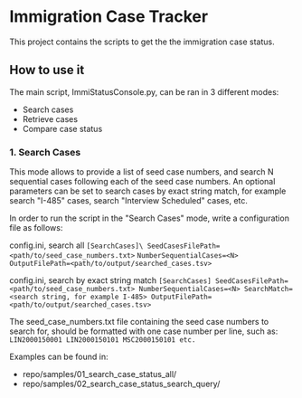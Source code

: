 # Immigration Case Tracker

This project contains the scripts to get the the immigration case status.

## How to use it

The main script, ImmiStatusConsole.py, can be ran in 3 different modes:

* Search cases
* Retrieve cases
* Compare case status


### 1. Search Cases
This mode allows to provide a list of seed case numbers, and search N sequential cases following each of the seed case numbers. An optional parameters can be set to search cases by exact string match, for example search "I-485" cases, search "Interview Scheduled" cases, etc.

In order to run the script in the "Search Cases" mode, write a configuration file as follows:

config.ini, search all
`[SearchCases]\
SeedCasesFilePath=<path/to/seed_case_numbers.txt>`
`NumberSequentialCases=<N>`
`OutputFilePath=<path/to/output/searched_cases.tsv>`

config.ini, search by exact string match
`
[SearchCases]
SeedCasesFilePath=<path/to/seed_case_numbers.txt>
NumberSequentialCases=<N>
SearchMatch=<search string, for example I-485>
OutputFilePath=<path/to/output/searched_cases.tsv>
`

The seed_case_numbers.txt file containing the seed case numbers to search for, should be formatted with one case number per line, such as:
`
LIN2000150001
LIN2000150101
MSC2000150101
etc.
`

Examples can be found in:
* repo/samples/01_search_case_status_all/
* repo/samples/02_search_case_status_search_query/

